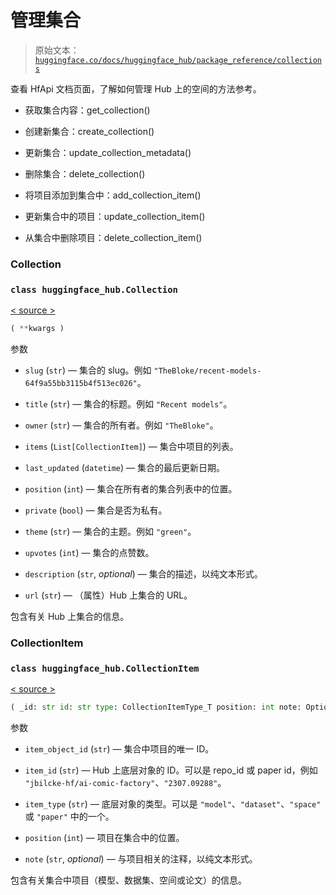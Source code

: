 # 管理集合

> 原始文本：[`huggingface.co/docs/huggingface_hub/package_reference/collections`](https://huggingface.co/docs/huggingface_hub/package_reference/collections)

查看 HfApi 文档页面，了解如何管理 Hub 上的空间的方法参考。

+   获取集合内容：get_collection()

+   创建新集合：create_collection()

+   更新集合：update_collection_metadata()

+   删除集合：delete_collection()

+   将项目添加到集合中：add_collection_item()

+   更新集合中的项目：update_collection_item()

+   从集合中删除项目：delete_collection_item()

### Collection

### `class huggingface_hub.Collection`

[< source >](https://github.com/huggingface/huggingface_hub/blob/v0.20.3/src/huggingface_hub/hf_api.py#L992)

```py
( **kwargs )
```

参数

+   `slug` (`str`) — 集合的 slug。例如 `"TheBloke/recent-models-64f9a55bb3115b4f513ec026"`。

+   `title` (`str`) — 集合的标题。例如 `"Recent models"`。

+   `owner` (`str`) — 集合的所有者。例如 `"TheBloke"`。

+   `items` (`List[CollectionItem]`) — 集合中项目的列表。

+   `last_updated` (`datetime`) — 集合的最后更新日期。

+   `position` (`int`) — 集合在所有者的集合列表中的位置。

+   `private` (`bool`) — 集合是否为私有。

+   `theme` (`str`) — 集合的主题。例如 `"green"`。

+   `upvotes` (`int`) — 集合的点赞数。

+   `description` (`str`, *optional*) — 集合的描述，以纯文本形式。

+   `url` (`str`) — （属性）Hub 上集合的 URL。

包含有关 Hub 上集合的信息。

### CollectionItem

### `class huggingface_hub.CollectionItem`

[< source >](https://github.com/huggingface/huggingface_hub/blob/v0.20.3/src/huggingface_hub/hf_api.py#L957)

```py
( _id: str id: str type: CollectionItemType_T position: int note: Optional[Dict] = None **kwargs )
```

参数

+   `item_object_id` (`str`) — 集合中项目的唯一 ID。

+   `item_id` (`str`) — Hub 上底层对象的 ID。可以是 repo_id 或 paper id，例如 `"jbilcke-hf/ai-comic-factory"`、`"2307.09288"`。

+   `item_type` (`str`) — 底层对象的类型。可以是 `"model"`、`"dataset"`、`"space"` 或 `"paper"` 中的一个。

+   `position` (`int`) — 项目在集合中的位置。

+   `note` (`str`, *optional*) — 与项目相关的注释，以纯文本形式。

包含有关集合中项目（模型、数据集、空间或论文）的信息。
